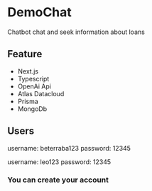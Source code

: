 # DemoChat

Chatbot chat and seek information about loans

## Feature

- Next.js
- Typescript
- OpenAi Api
- Atlas Datacloud
- Prisma
- MongoDb


## Users 

username: beterraba123
password: 12345

username: leo123
password: 12345

### You can create your account
